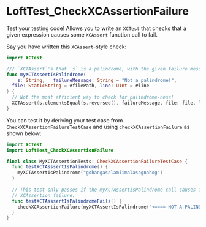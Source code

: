 # LoftTest_CheckXCAssertionFailure

Test your testing code! Allows you to write an `XCTest` that checks that a given
expression causes some `XCAssert` function call to fail.

Say you have written this `XCAssert`-style check:

```swift
import XCTest

/// `XCTAssert`'s that `s` is a palindrome, with the given failure message.
func myXCTAssertIsPalindrome(
  _ s: String, _ failureMessage: String = "Not a palindrome!",
  file: StaticString = #filePath, line: UInt = #line
) {
  // Not the most efficient way to check for palindrome-ness!
  XCTAssert(s.elementsEqual(s.reversed(), failureMessage, file: file, line: line)
}
```

You can test it by deriving your test case from `CheckXCAssertionFailureTestCase` 
and using `checkXCAssertionFailure` as shown below:


```swift
import XCTest
import LoftTest_CheckXCAssertionFailure

final class MyXCTAssertionTests: CheckXCAssertionFailureTestCase {
  func testXCTAsssertIsPalindrome() {
    myXCTAssertIsPalindrome("gohangasalamiimalasagnahog")
  }
  
  // This test only passes if the myXCTAssertIsPalindrome call causes an
  // XCAssertion failure.
  func testXCTAsssertIsPalindromeFails() {
    checkXCAssertionFailure(myXCTAssertIsPalindrome("<==== NOT A PALINDROME"))
  }
}
```
